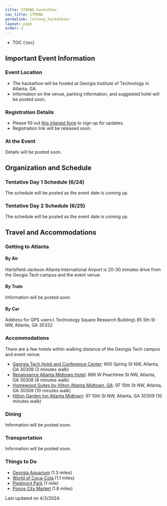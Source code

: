 ```yaml
---
title: STRONG hackathon
nav_title: STRONG
permalink: /strong_hackathon/
layout: page
order: 3
---
```


* TOC
{:toc}

## Important Event Information

### Event Location

- The hackathon will be hosted at Georgia Institute of Technology in Atlanta, GA.
- Information on the venue, parking information, and suggested hotel will be posted soon.
<!-- - Add map -->

### Registration Details

 - Please fill out [this interest form](https://gatech.co1.qualtrics.com/jfe/form/SV_9RorHqvlSm3QoSi) to sign up for updates.
 - Registration link will be released soon.

### At the Event

Details will be posted soon.

<!-- - part of the CoG
- all submissions will be counted as the CoG competition submission
- will not be evaluated separated -->

## Organization and Schedule

### Tentative Day 1 Schedule (6/24)

The schedule will be posted as the event date is coming up.

<!-- | Start | End   | Activity                                     |
|-------|-------|----------------------------------------------|
| 9:00  | 9:30  | Welcome & Introduction                       | -->

### Tentative Day 2 Schedule (6/25)

The schedule will be posted as the event date is coming up.


<!-- | Start | End   | Activity                                     |
|-------|-------|----------------------------------------------|
| 4:00  | 5:00  | Reflection & Discussion Session              | -->


## Travel and Accommodations

### Getting to Atlanta

#### By Air

Hartsfield-Jackson Atlanta International Airport is 20-30 minutes drive from the Geogia Tech campus and the event venue.

#### By Train

Information will be posted soon.

#### By Car

Address for GPS users:\\
Technology Square Research Building\\
85 5th St NW, Atlanta, GA 30332


### Accommodations

There are a few hotels within walking distance of the Georgia Tech campus and event venue.

- [Georgia Tech Hotel and Conference Center](https://www.gatechhotel.com/): 800 Spring St NW, Atlanta, GA 30308 (3 minutes walk)
- [Renaissance Atlanta Midtown Hotel](https://www.marriott.com/en-us/hotels/atlbd-renaissance-atlanta-midtown-hotel/overview/): 866 W Peachtree St NW, Atlanta, GA 30308 (6 minutes walk)
- [Homewood Suites by Hilton Atlanta Midtown, GA](https://www.hilton.com/en/hotels/atlmihw-homewood-suites-atlanta-midtown-ga/): 97 10th St NW, Atlanta, GA 30309 (10 minutes walk)
- [Hilton Garden Inn Atlanta Midtown](https://www.hilton.com/en/hotels/atlamgi-hilton-garden-inn-atlanta-midtown/): 97 10th St NW, Atlanta, GA 30309 (10 minutes walk)

### Dining

Information will be posted soon.

### Transportation

Information will be posted soon.

### Things to Do

- [Georgia Aquarium](https://www.georgiaaquarium.org/) (1.3 miles)
- [World of Coca-Cola](https://www.worldofcoca-cola.com/) (1.1 miles)
- [Piedmont Park](https://piedmontpark.org/) (1 mile)
- [Ponce City Market](https://poncecitymarket.com/) (1.8 miles)


Last updated on 4/3/2024.


